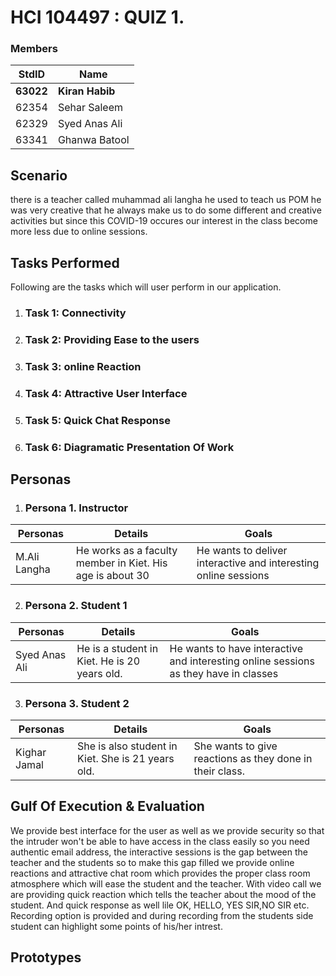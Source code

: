 # HCI 104497 : QUIZ 1. #
###  Members ###
StdID | Name
------------ | -------------
**63022** | **Kiran Habib**
62354 | Sehar Saleem
62329| Syed Anas Ali
63341 | Ghanwa Batool

## Scenario ##
there is a teacher called muhammad ali langha he used to teach us POM he was very creative that he always make us to do some different and creative activities but since this COVID-19 occures our interest in the class become more less due to online sessions.

## Tasks Performed ##
Following are the tasks which will user perform in our application.

1. ### Task 1: Connectivity ###

2. ### Task 2: Providing Ease to the users ###

3. ### Task 3: online Reaction ###

4. ### Task 4: Attractive User Interface ###

5. ### Task 5: Quick Chat Response ###

6. ### Task 6: Diagramatic Presentation Of Work ###

## Personas ##

1. ### Persona 1. Instructor ###

Personas | Details | Goals
------------ | ------------- | -------------
M.Ali Langha | He works as a faculty member in Kiet. His age is about 30| He wants to deliver interactive and interesting online sessions

2. ### Persona 2. Student 1 ###

	
Personas | Details | Goals
------------ | ------------- | -------------	     
Syed Anas Ali | He is a student in Kiet. He is 20 years old. | He wants to have interactive and interesting online sessions  as they have in classes

3. ### Persona 3. Student 2 ###

Personas | Details | Goals
------------ | ------------- | -------------	     
Kighar Jamal | She is also student in Kiet. She is 21 years old.   | She wants to give reactions  as they done in their class.
	     
## Gulf Of Execution & Evaluation ##

We provide best interface for the user as well as we provide security so that the intruder won't be able to have access in the class easily so you need authentic email address, the interactive sessions is the gap between the teacher and the students so to make this gap filled we provide online reactions and attractive chat room which provides the proper class room atmosphere which will ease the student and the teacher. With video call we are providing quick reaction which tells the teacher about the mood of the student. And quick response as well lile OK, HELLO, YES SIR,NO SIR etc. Recording option is provided and during recording from the students side student can highlight some points of his/her intrest. 

## Prototypes ##


